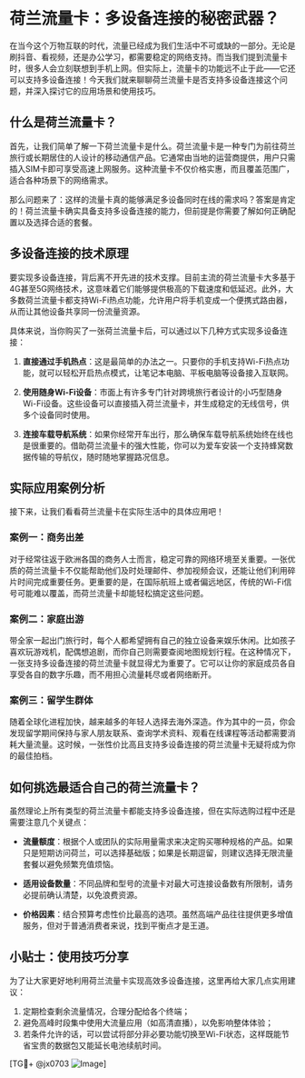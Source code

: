 # 荷兰流量卡：多设备连接的秘密武器？

在当今这个万物互联的时代，流量已经成为我们生活中不可或缺的一部分。无论是刷抖音、看视频，还是办公学习，都需要稳定的网络支持。而当我们提到流量卡时，很多人会立刻联想到手机上网。但实际上，流量卡的功能远不止于此——它还可以支持多设备连接！今天我们就来聊聊荷兰流量卡是否支持多设备连接这个问题，并深入探讨它的应用场景和使用技巧。

## 什么是荷兰流量卡？

首先，让我们简单了解一下荷兰流量卡是什么。荷兰流量卡是一种专门为前往荷兰旅行或长期居住的人设计的移动通信产品。它通常由当地的运营商提供，用户只需插入SIM卡即可享受高速上网服务。这种流量卡不仅价格实惠，而且覆盖范围广，适合各种场景下的网络需求。

那么问题来了：这样的流量卡真的能够满足多设备同时在线的需求吗？答案是肯定的！荷兰流量卡确实具备支持多设备连接的能力，但前提是你需要了解如何正确配置以及选择合适的套餐。

## 多设备连接的技术原理

要实现多设备连接，背后离不开先进的技术支撑。目前主流的荷兰流量卡大多基于4G甚至5G网络技术，这意味着它们能够提供极高的下载速度和低延迟。此外，大多数荷兰流量卡都支持Wi-Fi热点功能，允许用户将手机变成一个便携式路由器，从而让其他设备共享同一份流量资源。

具体来说，当你购买了一张荷兰流量卡后，可以通过以下几种方式实现多设备连接：

1. **直接通过手机热点**：这是最简单的办法之一。只要你的手机支持Wi-Fi热点功能，就可以轻松开启热点模式，让笔记本电脑、平板电脑等设备接入互联网。
   
2. **使用随身Wi-Fi设备**：市面上有许多专门针对跨境旅行者设计的小巧型随身Wi-Fi设备。这些设备可以直接插入荷兰流量卡，并生成稳定的无线信号，供多个设备同时使用。

3. **连接车载导航系统**：如果你经常开车出行，那么确保车载导航系统始终在线也是很重要的。借助荷兰流量卡的强大性能，你可以为爱车安装一个支持蜂窝数据传输的导航仪，随时随地掌握路况信息。

## 实际应用案例分析

接下来，让我们看看荷兰流量卡在实际生活中的具体应用吧！

### 案例一：商务出差
对于经常往返于欧洲各国的商务人士而言，稳定可靠的网络环境至关重要。一张优质的荷兰流量卡不仅能帮助他们及时处理邮件、参加视频会议，还能让他们利用碎片时间完成重要任务。更重要的是，在国际航班上或者偏远地区，传统的Wi-Fi信号可能难以覆盖，而荷兰流量卡却能轻松搞定这些问题。

### 案例二：家庭出游
带全家一起出门旅行时，每个人都希望拥有自己的独立设备来娱乐休闲。比如孩子喜欢玩游戏机，配偶想追剧，而你自己则需要查阅地图规划行程。在这种情况下，一张支持多设备连接的荷兰流量卡就显得尤为重要了。它可以让你的家庭成员各自享受各自的数字乐趣，而不用担心流量耗尽或者网络断开。

### 案例三：留学生群体
随着全球化进程加快，越来越多的年轻人选择去海外深造。作为其中的一员，你会发现留学期间保持与家人朋友联系、查询学术资料、观看在线课程等活动都需要消耗大量流量。这时候，一张性价比高且支持多设备连接的荷兰流量卡无疑将成为你的最佳拍档。

## 如何挑选最适合自己的荷兰流量卡？

虽然理论上所有类型的荷兰流量卡都能支持多设备连接，但在实际选购过程中还是需要注意几个关键点：

- **流量额度**：根据个人或团队的实际用量需求来决定购买哪种规格的产品。如果只是短期访问荷兰，可以选择基础版；如果是长期逗留，则建议选择无限流量套餐以避免频繁充值烦恼。
  
- **适用设备数量**：不同品牌和型号的流量卡对最大可连接设备数有所限制，请务必提前确认清楚，以免浪费资源。

- **价格因素**：结合预算考虑性价比最高的选项。虽然高端产品往往提供更多增值服务，但对于普通消费者来说，找到平衡点才是王道。

## 小贴士：使用技巧分享

为了让大家更好地利用荷兰流量卡实现高效多设备连接，这里再给大家几点实用建议：

1. 定期检查剩余流量情况，合理分配给各个终端；
2. 避免高峰时段集中使用大流量应用（如高清直播），以免影响整体体验；
3. 若条件允许的话，可以尝试将部分非必要功能切换至Wi-Fi状态，这样既能节省宝贵的数据包又能延长电池续航时间。

[TG💪+ @jx0703 ![Image](https://github.com/user-attachments/assets/dbca1d08-cadb-493c-b0ec-ad6f7a83f270)]